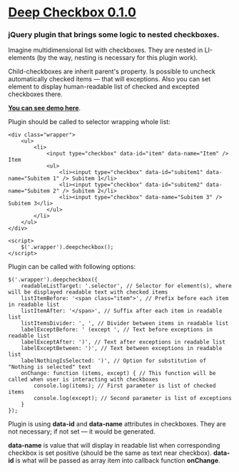 # [Deep Checkbox 0.1.0](http://uoziod.github.io/deep-checkbox)
### jQuery plugin that brings some logic to nested checkboxes.

Imagine multidimensional list with checkboxes. They are nested in LI-elements (by the way, nesting is necessary for this plugin work).

Child-checkboxes are inherit parent's property. Is possible to uncheck automatically checked items — that will exceptions. Also you can set element to display human-readable list of checked and excepted checkboxes there.

**[You can see demo here](http://uoziod.github.io/deep-checkbox)**.

Plugin should be called to selector wrapping whole list:

    <div class="wrapper">
        <ul>
            <li>
                <input type="checkbox" data-id="item" data-name="Item" /> Item
                <ul>
                    <li><input type="checkbox" data-id="subitem1" data-name="Subitem 1" /> Subitem 1</li>
                    <li><input type="checkbox" data-id="subitem2" data-name="Subitem 2" /> Subitem 2</li>
                    <li><input type="checkbox" data-name="Subitem 3" /> Subitem 3</li>
                </ul>
            </li>
        </ul>
    </div>
    
    <script>
        $('.wrapper').deepcheckbox();
    </script>

Plugin can be called with following options:

    $('.wrapper').deepcheckbox({
        readableListTarget: '.selector', // Selector for element(s), where will be displayed readable text with checked items
        listItemBefore: '<span class="item">', // Prefix before each item in readable list
        listItemAfter: '</span>', // Suffix after each item in readable list
        listItemsDivider: ', ', // Divider between items in readable list
        labelExceptBefore: ' (except ', // Text before exceptions in readable list
        labelExceptAfter: ')', // Text after exceptions in readable list
        labelExceptBetween: ')', // Text between exceptions in readable list
        labelNothingIsSelected: ')', // Option for substitution of "Nothing is selected" text
        onChange: function (items, except) { // This function will be called when user is interacting with checkboxes
            console.log(items); // First parameter is list of checked items
            console.log(except); // Second parameter is list of exceptions
        }
    });

Plugin is using **data-id** and **data-name** attributes in checkboxes. They are not necessary; if not set — it would be generated.

**data-name** is value that will display in readable list when corresponding checkbox is set positive (should be the same as text near checkbox). **data-id** is what will be passed as array item into callback function **onChange**.